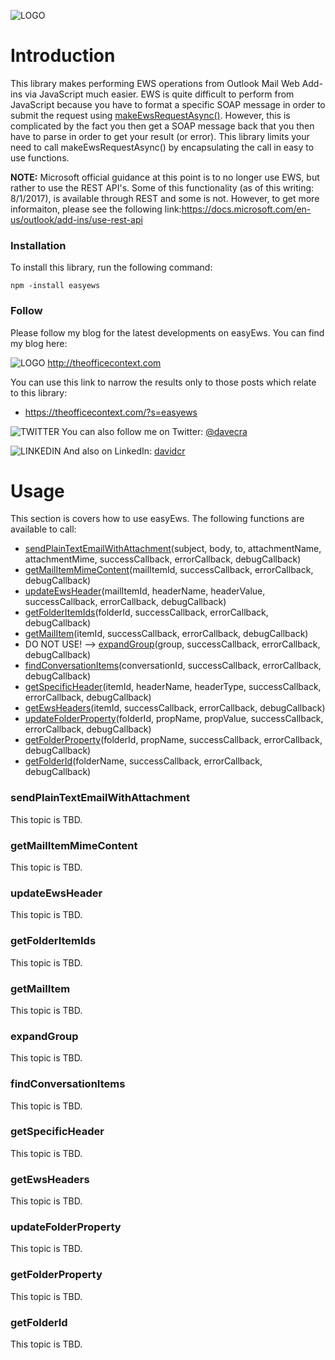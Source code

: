 ![LOGO](https://davecra.files.wordpress.com/2017/07/easyews.png?w=600)
# Introduction
This library makes performing EWS operations from Outlook Mail Web Add-ins via JavaScript much easier. EWS is quite difficult to perform from JavaScript because you have to format a specific SOAP message in order to submit the request using [makeEwsRequestAsync()](https://docs.microsoft.com/en-us/outlook/add-ins/web-services?product=outlook). However, this is complicated by the fact you then get a SOAP message back that you then have to parse in order to get your result (or error). This library limits your need to call makeEwsRequestAsync() by encapsulating the call in easy to use functions.

**NOTE:** Microsoft official guidance at this point is to no longer use EWS, but rather to use the REST API's. Some of this functionality (as of this writing: 8/1/2017), is available through REST and some is not. However, to get more informaiton, please see the following link:https://docs.microsoft.com/en-us/outlook/add-ins/use-rest-api

### Installation
To install this library, run the following command:

```
npm -install easyews
```

### Follow
Please follow my blog for the latest developments on easyEws. You can find my blog here:

![LOGO](https://davecra.files.wordpress.com/2017/07/blog-icon-large.png?w=20) http://theofficecontext.com

You can use this link to narrow the results only to those posts which relate to this library:

* https://theofficecontext.com/?s=easyews
  
![TWITTER](https://davecra.files.wordpress.com/2010/10/tlogo.png?w=20) You can also follow me on Twitter: [@davecra](http://twitter.com/davecra)

![LINKEDIN](https://davecra.files.wordpress.com/2014/02/inbug-60px-r.png?w=20) And also on LinkedIn: [davidcr](https://www.linkedin.com/in/davidcr/)

# Usage
This section is covers how to use easyEws. The following functions are available to call:

* [sendPlainTextEmailWithAttachment](#sendPlainTextEmailWithAttachment)(subject, body, to, attachmentName, attachmentMime, successCallback, errorCallback, debugCallback)
* [getMailItemMimeContent](#getMailItemMimeContent)(mailItemId, successCallback, errorCallback, debugCallback)
* [updateEwsHeader](#updateEwsHeader)(mailItemId, headerName, headerValue, successCallback, errorCallback, debugCallback)
* [getFolderItemIds](#getFolderItemIds)(folderId, successCallback, errorCallback, debugCallback)
* [getMailItem](#getMailItem)(itemId, successCallback, errorCallback, debugCallback) 
* DO NOT USE! --> [expandGroup](#expandGroup)(group, successCallback, errorCallback, debugCallback)
* [findConversationItems](#findConversationItems)(conversationId, successCallback, errorCallback, debugCallback)
* [getSpecificHeader](#getSpecificHeader)(itemId, headerName, headerType, successCallback, errorCallback, debugCallback)
* [getEwsHeaders](#getEwsHeaders)(itemId, successCallback, errorCallback, debugCallback)
* [updateFolderProperty](#updateFolderProperty)(folderId, propName, propValue, successCallback, errorCallback, debugCallback)
* [getFolderProperty](#getFolderProperty)(folderId, propName, successCallback, errorCallback, debugCallback)
* [getFolderId](#getFolderId)(folderName, successCallback, errorCallback, debugCallback)

### sendPlainTextEmailWithAttachment <a name="sendPlainTextEmailWithAttachment"></a>
This topic is TBD.

### getMailItemMimeContent <a name="getMailItemMimeContent"></a>
This topic is TBD.

### updateEwsHeader <a name="updateEwsHeader"></a>
This topic is TBD.

### getFolderItemIds <a name="getFolderItemIds"></a>
This topic is TBD.

### getMailItem <a name="getMailItem"></a>
This topic is TBD.

### expandGroup <a name="expandGroup"></a>
This topic is TBD.

### findConversationItems <a name="findConversationItems"></a>
This topic is TBD.

### getSpecificHeader <a name="getSpecificHeader"></a>
This topic is TBD.

### getEwsHeaders <a name="getEwsHeaders"></a>
This topic is TBD.

### updateFolderProperty <a name="updateFolderProperty"></a>
This topic is TBD.

### getFolderProperty <a name="getFolderProperty"></a>
This topic is TBD.

### getFolderId<a name="getFolderId"></a>
This topic is TBD.

